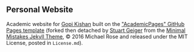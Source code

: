 ## Personal Website

Academic website for [Gopi Kishan](https://gopikishan14.github.io/) built on the ["AcademicPages" GitHub Pages template](https://github.com/academicpages/academicpages.github.io) (forked then detached by [Stuart Geiger](https://github.com/staeiou) from the [Minimal Mistakes Jekyll Theme](https://mmistakes.github.io/minimal-mistakes/), © 2016 Michael Rose and released under the MIT License, posted in `License.md`).
